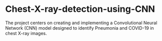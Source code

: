 # Chest-X-ray-detection-using-CNN
The project centers on creating and implementing a Convolutional Neural Network (CNN) model designed to identify Pneumonia and COVID-19 in chest X-ray images.
